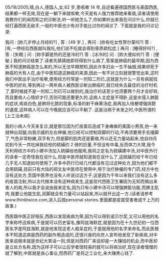 05/18/2005,晴,白人,德国人,女,62 岁,患咳嗽 14 年,自述看遍德国西医与美国西医,结果都一样无效,现在是一躺下来就咳嗽,今天是有人强力推荐她来看我,读者请使用我教你们的闻而知之的诊断法,听一听她怎么了,你如果听出来我在问诊什么,你就已经打遍西医无敌手,一般的中医也少有对手能比过你的闻诊了. 下面就是我的问诊记录:

我问 : [妳几岁停止月经的?] , 答 : [49 岁.] , 再问 : [妳有吃女性贺尔蒙吗?] 答 : [有,一停经后西医就叫我吃,他们说不吃就会得到骨质疏松症.] 再问 : [睡得好吗?] , 答 : [失眠.] 问 : [妳手脚是热的还是冷的?] 答 : [冰冷的] 问 : [妳大便如何?] 答 : [便秘.] 我的问诊结束了.读者先猜猜她即将得到什么病了,答案是肺癌的最早期,因为西医不知道肺癌是怎么来的,所以无法早期预知,因此许多妇女一生不抽烟,结果却死于肺癌的大有人在,由于中医知道这肺癌的来源,因此一有不对立刻就很警觉出来,这时我们中医出手治疗咳嗽,使用经方时常是一剂知二剂已,这就是为什么一旦有病就找中医的好处,等到再过一两年病人被西医诊断出肺癌时,就已经失去最佳的治疗时机了,那时候就不是一剂知二剂已可以做到的,我治疗的话至少也须要两个月才会好转,而且要病人心情好才行,否则可能还要更久的.这病人主症是不得卧,这是水侵入肺脏的症状,咳痰白色,是肺将化脓的现象,标准的射干麻黄汤症,我再加入桔梗增强排脓的速度,这样病人可以在今晚就应该可以平躺了. 这是治病于未发之时,中医所谓的 [上工治未病].

我的小病人今天来复诊,就是那位因为打疫苗后造成下身瘫痪的美国小男孩,他一来就伸出双腿,向我示威的左右伸展,他已经可以控制双脚的行动,不再须要用手去擡脚了,气色非常粉嫩,双手有力,但是脚的肌肉还是萎缩,所以还无力量站起来,他自四月初到今天一共吃掉我给他的硫磺约 2 磅的巨量,不但没有中毒,反而体力大增,我今天利用经方中的小建中汤加入硫磺给他服用,我将之定名为硫磺建中汤,对中医外行的读者一定奇怪我在说什么,但是中医师就知道我在说什么了,这硫磺历经千年已经几乎无人知道如何使用了,许多中药行已经几代都没有见过这种处方,因为他们都不会用硫磺,目前只有大陆的郑文友中医师在使用中,用于治疗肿瘤的专门药,经方中也没有这处方,吾国中医界也没有人听说过这方子,这是因为千年以来我们没有这么多的疫苗注射,所以古代根本没有这种病发生,这是现代西医卫生署因为无知而搞出来害人的病,所以我才会说由我来定名,因为只有小建中汤可以增强脾脏功能,而脾主肌肉,我要让他能生肌,双脚就会有力量可以站起来,所以就开出这一方.(读者请参考www.thinktwice.com,进入后按personal stories.里面都是疫苗受害者成千上万的故事.)

西医跟中医正好相反,西医以发现疾病为荣,因为可以得到诺贝尔奖,又可以用他的名字来称呼这疾病,于是就可以历史留名,像阿兹海默症,就是因为在十九世纪初一位西医名字是阿兹海默,就是他发现这老人痴呆症的,于是就用他的名字来命名,而此医根本不知道这病是西药的副作用造成的,还很兴奋的向世人宣布他发现了新疾病,对中医来说根本就是世纪大笑话一则,但是对西药厂来说却是一大赚钱的机会,而中医却是立处方名称,因为这样子可以让后学者很轻易的就可以将病治好,现在读者慢慢的就了解到,中医就是良心事业,而西药厂是将之工业化,来大赚黑心钱了.
